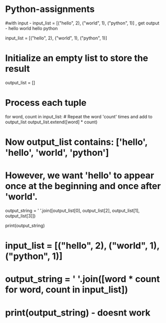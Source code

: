 # Python-assignments

#with input - input_list = [("hello", 2), ("world", 1), ("python", 1)] , get output - hello world hello python


input_list = [("hello", 2), ("world", 1), ("python", 1)]

# Initialize an empty list to store the result
output_list = []

# Process each tuple
for word, count in input_list:
    # Repeat the word 'count' times and add to output_list
    output_list.extend([word] * count)

# Now output_list contains: ['hello', 'hello', 'world', 'python']
# However, we want 'hello' to appear once at the beginning and once after 'world'.
output_string = ' '.join([output_list[0], output_list[2], output_list[1], output_list[3]])

print(output_string)

# input_list = [("hello", 2), ("world", 1), ("python", 1)]
# output_string = ' '.join([word * count for word, count in input_list])
# print(output_string) - doesnt work
